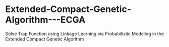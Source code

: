 # Extended-Compact-Genetic-Algorithm---ECGA
Solve Trap Function using Linkage Learning via Probabilistic Modeling in the Extended Compact Genetic Algorithm
